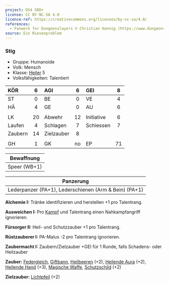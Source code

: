 ```yaml
---
project: DS4 SRD+
license: CC BY-NC-SA 4.0
licence-ref: https://creativecommons.org/licenses/by-nc-sa/4.0/
references: 
  - Fanwerk for Dungeonslayers © Christian Kennig (https://www.dungeonslayers.net/)
source: Ein Riesenproblem
---
```


### Stig

- Gruppe: Humanoide
- Volk: Mensch
- Klasse: [Heiler](../../grw/charaktere-klasse-heiler.md) 5
- Volksfähigkeiten: Talentiert

| KÖR     |  6  | AGI        |  6  | GEI        |  8  |
| :------ | :-: | :--------- | :-: | :--------- | :-: |
| ST      |  0  | BE         |  0  | VE         |  4  |
| HÄ      |  4  | GE         |  0  | AU         |  6  |
|         |     |            |     |            |     |
| LK      | 20  | Abwehr     | 12  | Initiative |  6  |
| Laufen  |  4  | Schlagen   |  7  | Schiessen  |  7  |
| Zaubern | 14  | Zielzauber |  8  |            |     |
|         |     |            |     |            |     |
| GH      |  1  | GK         | no  | EP         | 71  |

|  Bewaffnung  |
| :----------: |
| Speer (WB+1) |

|                       Panzerung                       |
| :---------------------------------------------------: |
| Lederpanzer (PA+1), Lederschienen (Arm & Bein) (PA+1) |

**Alchemie I:** Tränke identifizieren und herstellen +1 pro Talentrang.

**Ausweichen I:** Pro [Kampf](../../grw/regeln-kampf.md) und Talentrang einen Nahkampfangriff ignorieren.

**Fürsorger II:** Heil- und Schutzzauber +1 pro Talentrang.

**Rüstzauberer I:** PA-Malus -2 pro Talentrang ignorieren.

**Zaubermacht I:** Zaubern/Zielzauber +GEI für 1 Runde, falls Schadens- oder Heilzauber

**Zauber:** [Federgleich](../../grw/zauber/federgleich.md), [Giftbann](../../grw/zauber/giftbann.md), [Heilbeeren](../../grw/zauber/heilbeeren.md) (+2), [Heilende Aura](../../grw/zauber/heilende-aura.md) (+2), [Heilende Hand](../../grw/zauber/heilende-hand.md) (+3), [Magische Waffe](../../grw/zauber/magische-waffe.md), [Schutzschild](../../grw/zauber/schutzschild.md) (+2)

**Zielzauber:** [Lichtpfeil](../../grw/zauber/lichtpfeil.md) (+2)

